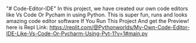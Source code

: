 "# Code-Editor-IDE" 
In this project, 
we have created our own code editors like Vs Code Or Pycham in using Python. 
This is super fun,
runs and looks amazing code editor software
If You Run This Project And get the Preview! here is Repl Link: https://replit.com/@Pythonworlds/My-Own-Code-Editor-IDE-Like-Vs-Code-Or-Pycharm-Using-Pyt-1?v=1#main.py
